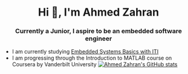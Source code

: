 <h1 align="center">Hi 👋, I'm Ahmed Zahran</h1>
<h3 align="center">Currently a Junior, I aspire to be an embedded software engineer</h3>

- I am currently studying [Embedded Systems Basics with ITI](https://github.com/Ahmed-Zahran-AZ/Embedded-Systems-Diploma-Basic-Level-ITI)
- I am progressing through the Introduction to MATLAB course on Coursera by Vanderbilt University
[![Ahmed Zahran's GitHub stats](https://github-readme-stats.vercel.app/api?username=Ahmed-Zahran-AZ)](https://github.com/Ahmed-Zahran-AZ/github-readme-stats)
